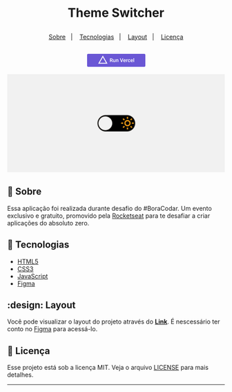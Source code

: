 <h1 align="center">
    <br>Theme Switcher<br/>
</h1>
<h2>
</h2>
<p align="center">
  <a href="#bookmark-sobre">Sobre</a>&nbsp;&nbsp;&nbsp;|&nbsp;&nbsp;&nbsp;
  <a href="#rocket-tecnologias">Tecnologias</a>&nbsp;&nbsp;&nbsp;|&nbsp;&nbsp;&nbsp;
  <a href="#design">Layout</a>&nbsp;&nbsp;&nbsp;|&nbsp;&nbsp;&nbsp;
  <a href="#memo-licença">Licença</a>
</p>
<p align="center">
<br>
  <a target="_blank" href="https://theme-switcher-tan.vercel.app/">
    <img alt="Run in Vercel"src=".github/vercelButton.png" />
  </a>
</p>
<p align="center">
  <img alt="design do projeto" width="650px" src=".github/themeSwitcherAnimation.gif" />
<p> 


## :bookmark: Sobre

Essa aplicação foi realizada durante desafio do #BoraCodar. Um evento exclusivo e gratuito, promovido pela [Rocketseat](https://www.rocketseat.com.br/) para te desafiar a criar aplicações do absoluto zero.


## :rocket: Tecnologias

- [HTML5](https://developer.mozilla.org/pt-BR/docs/Web/HTML)
- [CSS3](https://developer.mozilla.org/pt-BR/docs/Web/CSS)
- [JavaScript](https://developer.mozilla.org/pt-BR/docs/Web/JavaScript)
- [Figma](https://www.figma.com/)

## :design: Layout
Você pode visualizar o layout do projeto através do [**Link**](https://www.figma.com/community/file/1195327109778210238). É nescessário ter conto no [Figma](https://www.figma.com/) para acessá-lo.

## :memo: Licença

Esse projeto está sob a licença MIT. Veja o arquivo [LICENSE](LICENSE.md) para mais detalhes.

---
